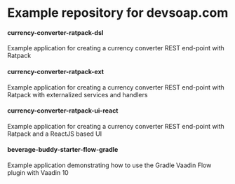 # Example repository for devsoap.com

#### 	currency-converter-ratpack-dsl
Example application for creating a currency converter REST end-point with Ratpack

#### 	currency-converter-ratpack-ext
Example application for creating a currency converter REST end-point with Ratpack with externalized services and handlers

#### currency-converter-ratpack-ui-react
Example application for creating a currency converter REST end-point with Ratpack and a ReactJS based UI

#### beverage-buddy-starter-flow-gradle
Example application demonstrating how to use the Gradle Vaadin Flow plugin with Vaadin 10

